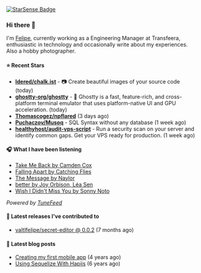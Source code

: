 <a href="https://starsense.app/developer-types" target="_blank"><img src="https://starsense.app/api/badge/?user=valtlfelipe" alt="StarSense Badge"></a>

### Hi there 👋

I'm [Felipe](https://felipevm.com), currently working as a Engineering Manager at Transfeera, enthusiastic in technology and occasionally write about my experiences. Also a hobby photographer.

#### ⭐ Recent Stars
- **[Idered/chalk.ist](https://github.com/Idered/chalk.ist)** - 📷 Create beautiful images of your source code (today)
- **[ghostty-org/ghostty](https://github.com/ghostty-org/ghostty)** - 👻 Ghostty is a fast, feature-rich, and cross-platform terminal emulator that uses platform-native UI and GPU acceleration. (today)
- **[Thomascogez/npflared](https://github.com/Thomascogez/npflared)** (3 days ago)
- **[Puchaczov/Musoq](https://github.com/Puchaczov/Musoq)** - SQL Syntax without any database (1 week ago)
- **[healthyhost/audit-vps-script](https://github.com/healthyhost/audit-vps-script)** - Run a security scan on your server and identify common gaps. Get your VPS ready for production. (1 week ago)

#### 🎧 What I have been listening
- [Take Me Back by Camden Cox](https://open.spotify.com/track/77XWWoOmIporiyZw7WYtiq)
- [Falling Apart by Catching Flies](https://open.spotify.com/track/6OLWbvjMrcnjee9YyD6qnA)
- [The Message by Naylor](https://open.spotify.com/track/3HszkoBsOy2VLTcznQ64qR)
- [better by Joy Orbison, Léa Sen](https://open.spotify.com/track/7oNOKWpTqTnTJeyLwkwWqN)
- [Wish I Didn&#39;t Miss You by Sonny Noto](https://open.spotify.com/track/4v97GYG6llDkMHeMg4ORTB)

_Powered by [TuneFeed](https://tunefeed.app?ref=valtlfelipe-gh-profile)_ 

#### 🚀 Latest releases I've contributed to


- [valtlfelipe/secret-editor @ 0.0.2](https://github.com/valtlfelipe/secret-editor/releases/tag/0.0.2) (7 months ago)

#### 📄 Latest blog posts
- [Creating my first mobile app](https://felipevm.com/posts/creating-my-first-mobile-app/) (4 years ago)
- [Using Sequelize With Hapijs](https://felipevm.com/posts/using-sequelize-with-hapijs/) (6 years ago)
